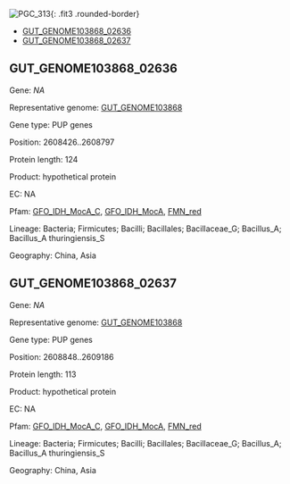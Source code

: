 ![PGC_313](../static/images/Clusters_figure/PGC_313.jpg){: .fit3 .rounded-border}

<ul id="myTab" class="nav nav-tabs">
  <li class="active">
        <a href="#tab1" data-toggle="tab">GUT_GENOME103868_02636</a>
  </li>
<li><a href="#tab2" data-toggle="tab">GUT_GENOME103868_02637</a></li>
</ul>

<div id="myTabContent" class="tab-content">
  <div class="tab-pane fade in active" id="tab1">

<h2 id="GUT_GENOME103868_02636">GUT_GENOME103868_02636</h2>
<p>Gene: <em>NA</em>
<p>Representative genome: <a href="https://www.ebi.ac.uk/metagenomics/genomes/MGYG-HGUT-01712">GUT_GENOME103868</a></p>
<p>Gene type: PUP genes</p>
<p>Position: 2608426..2608797</p>
<p>Protein length: 124</p>
<p>Product: hypothetical protein</p>
<p>EC: NA</p>
<p>Pfam: <a href="http://pfam.xfam.org/family/GFO_IDH_MocA_C">GFO_IDH_MocA_C</a>, <a href="http://pfam.xfam.org/family/GFO_IDH_MocA">GFO_IDH_MocA</a>, <a href="http://pfam.xfam.org/family/FMN_red">FMN_red</a></p>
<p>Lineage: Bacteria; Firmicutes; Bacilli; Bacillales; Bacillaceae_G; Bacillus_A; Bacillus_A thuringiensis_S</p>
<p>Geography: China, Asia</p>
  </div>

  <div class="tab-pane fade" id="tab2">

<h2 id="GUT_GENOME103868_02637">GUT_GENOME103868_02637</h2>
<p>Gene: <em>NA</em></p>
<p>Representative genome: <a href="https://www.ebi.ac.uk/metagenomics/genomes/MGYG-HGUT-01712">GUT_GENOME103868</a></p>
<p>Gene type: PUP genes</p>
<p>Position: 2608848..2609186</p>
<p>Protein length: 113</p>
<p>Product: hypothetical protein</p>
<p>EC: NA</p>
<p>Pfam: <a href="http://pfam.xfam.org/family/GFO_IDH_MocA_C">GFO_IDH_MocA_C</a>, <a href="http://pfam.xfam.org/family/GFO_IDH_MocA">GFO_IDH_MocA</a>, <a href="http://pfam.xfam.org/family/FMN_red">FMN_red</a></p>
<p>Lineage: Bacteria; Firmicutes; Bacilli; Bacillales; Bacillaceae_G; Bacillus_A; Bacillus_A thuringiensis_S</p>
<p>Geography: China, Asia</p>

  </div>
</div>
